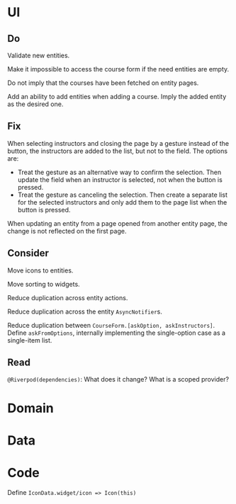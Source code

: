 # UI

## Do

Validate new entities.

Make it impossible to access the course form if the need entities are empty.

Do not imply that the courses have been fetched on entity pages.

Add an ability to add entities when adding a course. Imply the added entity as 
the desired one.

## Fix

When selecting instructors and closing the page by a gesture instead of the 
button, the instructors are added to the list, but not to the field. The options are:
- Treat the gesture as an alternative way to confirm the selection. Then update 
the field when an instructor is selected, not when the button is pressed.
- Treat the gesture as canceling the selection. Then create a separate list for the 
selected instructors and only add them to the page list when the button is pressed.

When updating an entity from a page opened from another entity page, the change 
is not reflected on the first page.

## Consider

Move icons to entities. 

Move sorting to widgets.

Reduce duplication across entity actions.

Reduce duplication across the entity `AsyncNotifier`s.

Reduce duplication between `CourseForm.[askOption, askInstructors]`. 
Define `askFromOptions`, internally implementing the single-option case as a 
single-item list.

## Read

`@Riverpod(dependencies)`: What does it change? What is a scoped provider?

# Domain

# Data

# Code

Define `IconData.widget/icon => Icon(this)`
